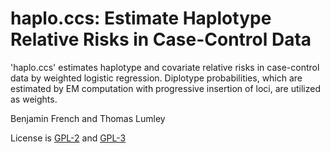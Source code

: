 # haplo.ccs: Estimate Haplotype Relative Risks in Case-Control Data

'haplo.ccs' estimates haplotype and covariate relative risks in case-control data by weighted logistic regression. Diplotype probabilities, which are estimated by EM computation with progressive insertion of loci, are utilized as weights.

Benjamin French and Thomas Lumley

License is [GPL-2](http://cran.nexr.com/web/licenses/GPL-2) and [GPL-3](http://cran.nexr.com/web/licenses/GPL-2)
